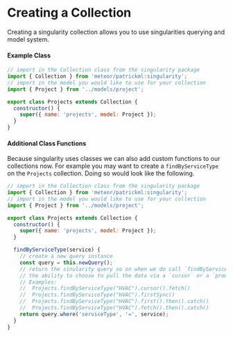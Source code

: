 # Creating a Collection

Creating a singularity collection allows you to use singularities querying and model system.


#### Example Class

```js
// import in the Collection class from the singularity package
import { Collection } from 'meteor/patrickml:singularity';
// import in the model you would like to use for your collection
import { Project } from '../models/project';

export class Projects extends Collection {
  constructor() {
    super({ name: 'projects', model: Project });
  }
}
```

#### Additional Class Functions

Because singularity uses classes we can also add custom functions to our collections now. For example you may want to create a `findByServiceType` on the `Projects` collection. Doing so would look like the following.

```js
// import in the Collection class from the singularity package
import { Collection } from 'meteor/patrickml:singularity';
// import in the model you would like to use for your collection
import { Project } from '../models/project';

export class Projects extends Collection {
  constructor() {
    super({ name: 'projects', model: Project });
  }

  findByServiceType(service) {
    // create a new query instance
    const query = this.newQuery();
    // return the sinularity query so on when we do call `findByServiceType` we still have
    // the ability to choose to pull the data via a `cursor` or a `promise` for example
    // Examples: 
    //  Projects.findByServiceType("HVAC").cursor().fetch()
    //  Projects.findByServiceType("HVAC").firstSync()
    //  Projects.findByServiceType("HVAC").first().then().catch()
    //  Projects.findByServiceType("HVAC").fetch().then().catch()
    return query.where('serviceType', '=', service);
  }
}
```
